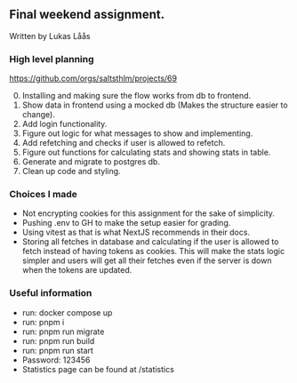 ## Final weekend assignment.

Written by Lukas Låås

### High level planning

https://github.com/orgs/saltsthlm/projects/69

0. Installing and making sure the flow works from db to frontend.
1. Show data in frontend using a mocked db (Makes the structure easier to change).
2. Add login functionality.
3. Figure out logic for what messages to show and implementing.
4. Add refetching and checks if user is allowed to refetch.
5. Figure out functions for calculating stats and showing stats in table.
6. Generate and migrate to postgres db.
7. Clean up code and styling.

### Choices I made

- Not encrypting cookies for this assignment for the sake of simplicity.
- Pushing .env to GH to make the setup easier for grading.
- Using vitest as that is what NextJS recommends in their docs.
- Storing all fetches in database and calculating if the user is allowed to
  <br>fetch instead of having tokens as cookies. This will make the stats logic
  <br>simpler and users will get all their fetches even if the server is down
  <br>when the tokens are updated.

### Useful information

- run: docker compose up
- run: pnpm i
- run: pnpm run migrate
- run: pnpm run build
- run: pnpm run start
- Password: 123456
- Statistics page can be found at /statistics
